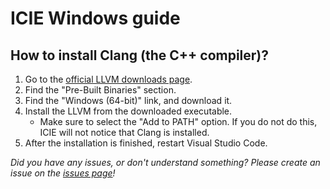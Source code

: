 # ICIE Windows guide

## How to install Clang (the C++ compiler)?

1. Go to the [official LLVM downloads page](http://releases.llvm.org/download.html).
2. Find the "Pre-Built Binaries" section.
3. Find the "Windows (64-bit)" link, and download it.
4. Install the LLVM from the downloaded executable.
    - Make sure to select the "Add to PATH" option. If you do not do this, ICIE will not notice that Clang is installed.
5. After the installation is finished, restart Visual Studio Code.

*Did you have any issues, or don't understand something? Please create an issue on the [issues page](https://github.com/pustaczek/icie/issues)!*
